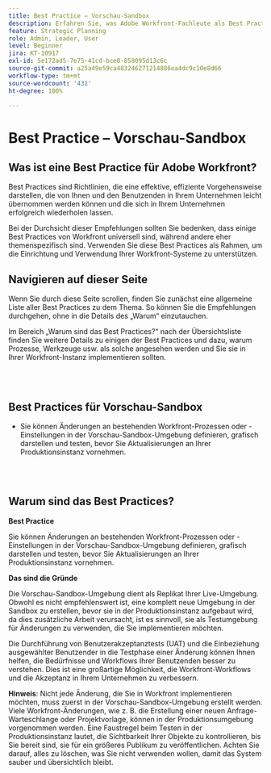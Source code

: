 ```yaml
---
title: Best Practice – Vorschau-Sandbox
description: Erfahren Sie, was Adobe Workfront-Fachleute als Best Practices für das Einrichten, Verwalten und Verwenden der Vorschau-Sandbox-Umgebung für Workfront empfehlen.
feature: Strategic Planning
role: Admin, Leader, User
level: Beginner
jira: KT-10917
exl-id: 5e172ad5-7e75-41cd-bce0-858095d13c6c
source-git-commit: a25a49e59ca483246271214886ea4dc9c10e8d66
workflow-type: tm+mt
source-wordcount: '431'
ht-degree: 100%

---
```


# Best Practice – Vorschau-Sandbox

## Was ist eine Best Practice für Adobe Workfront?

Best Practices sind Richtlinien, die eine effektive, effiziente Vorgehensweise darstellen, die von Ihnen und den Benutzenden in Ihrem Unternehmen leicht übernommen werden können und die sich in Ihrem Unternehmen erfolgreich wiederholen lassen.

Bei der Durchsicht dieser Empfehlungen sollten Sie bedenken, dass einige Best Practices von Workfront universell sind, während andere eher themenspezifisch sind. Verwenden Sie diese Best Practices als Rahmen, um die Einrichtung und Verwendung Ihrer Workfront-Systeme zu unterstützen.

## Navigieren auf dieser Seite

Wenn Sie durch diese Seite scrollen, finden Sie zunächst eine allgemeine Liste aller Best Practices zu dem Thema. So können Sie die Empfehlungen durchgehen, ohne in die Details des „Warum“ einzutauchen.

Im Bereich „Warum sind das Best Practices?“ nach der Übersichtsliste finden Sie weitere Details zu einigen der Best Practices und dazu, warum Prozesse, Werkzeuge usw. als solche angesehen werden und Sie sie in Ihrer Workfront-Instanz implementieren sollten.

</br>
</br>

## Best Practices für Vorschau-Sandbox

* Sie können Änderungen an bestehenden Workfront-Prozessen oder -Einstellungen in der Vorschau-Sandbox-Umgebung definieren, grafisch darstellen und testen, bevor Sie Aktualisierungen an Ihrer Produktionsinstanz vornehmen.

</br>
</br>

## Warum sind das Best Practices?

**Best Practice**

Sie können Änderungen an bestehenden Workfront-Prozessen oder -Einstellungen in der Vorschau-Sandbox-Umgebung definieren, grafisch darstellen und testen, bevor Sie Aktualisierungen an Ihrer Produktionsinstanz vornehmen.

**Das sind die Gründe**

Die Vorschau-Sandbox-Umgebung dient als Replikat Ihrer Live-Umgebung. Obwohl es nicht empfehlenswert ist, eine komplett neue Umgebung in der Sandbox zu erstellen, bevor sie in der Produktionsinstanz aufgebaut wird, da dies zusätzliche Arbeit verursacht, ist es sinnvoll, sie als Testumgebung für Änderungen zu verwenden, die Sie implementieren möchten.

Die Durchführung von Benutzerakzeptanztests (UAT) und die Einbeziehung ausgewählter Benutzender in die Testphase einer Änderung können Ihnen helfen, die Bedürfnisse und Workflows Ihrer Benutzenden besser zu verstehen. Dies ist eine großartige Möglichkeit, die Workfront-Workflows und die Akzeptanz in Ihrem Unternehmen zu verbessern.


**Hinweis**: Nicht jede Änderung, die Sie in Workfront implementieren möchten, muss zuerst in der Vorschau-Sandbox-Umgebung erstellt werden. Viele Workfront-Änderungen, wie z. B. die Erstellung einer neuen Anfrage-Warteschlange oder Projektvorlage, können in der Produktionsumgebung vorgenommen werden. Eine Faustregel beim Testen in der Produktionsinstanz lautet, die Sichtbarkeit Ihrer Objekte zu kontrollieren, bis Sie bereit sind, sie für ein größeres Publikum zu veröffentlichen. Achten Sie darauf, alles zu löschen, was Sie nicht verwenden wollen, damit das System sauber und übersichtlich bleibt.
